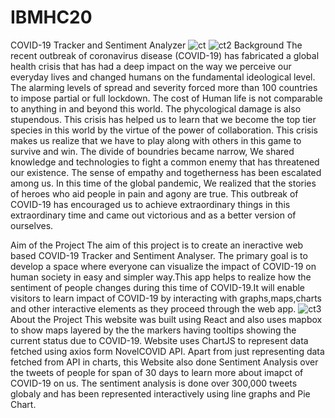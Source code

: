 # IBMHC20

COVID-19 Tracker and Sentiment Analyzer
![ct](https://user-images.githubusercontent.com/52466713/86532273-48b81300-bee6-11ea-9f24-138e908ef400.png)
![ct2](https://user-images.githubusercontent.com/52466713/86532331-b95f2f80-bee6-11ea-81d2-2faf372b8946.png)
Background
The recent outbreak of coronavirus disease (COVID-19) has fabricated a global health crisis that has had a deep impact on the way we perceive our everyday lives and changed humans on the fundamental ideological level. The alarming levels of spread and severity forced more than 100 countries to impose partial or full lockdown. The cost of Human life is not comparable to anything in and beyond this world. The phycological damage is also stupendous. This crisis has helped us to learn that we become the top tier species in this world by the virtue of the power of collaboration. This crisis makes us realize that we have to play along with others in this game to survive and win. The divide of boundries became narrow, We shared knowledge and technologies to fight a common enemy that has threatened our existence. The sense of empathy and togetherness has been escalated among us. In this time of the global pandemic, We realized that the stories of heroes who aid people in pain and agony are true. This outbreak of COVID-19 has encouraged us to achieve extraordinary things in this extraordinary time and came out victorious and as a better version of ourselves.

Aim of the Project
The aim of this project is to create an ineractive web based COVID-19 Tracker and Sentiment Analyser. The primary goal is to develop a space where everyone can visualize the impact of COVID-19 on human society in easy and simpler way.This app helps to realize how the sentiment of people changes during this time of COVID-19.It will enable visitors to learn impact of COVID-19 by interacting with graphs,maps,charts and other interactive elements as they proceed through the web app.
![ct3](https://user-images.githubusercontent.com/52466713/86532358-ec092800-bee6-11ea-8ce5-2c5c30a80af2.png)
About the Project
This website was built using React and also uses mapbox to show maps layered by the the markers having tooltips showing the current status due to COVID-19. Website uses ChartJS to represent data fetched using axios form NovelCOVID API. Apart from just representing data fetched from API in charts, this Website also done Sentiment Analysis over the tweets of people for span of 30 days to learn more about imapct of COVID-19 on us. The sentiment analysis is done over 300,000 tweets globaly and has been represented interactively using line graphs and Pie Chart.

